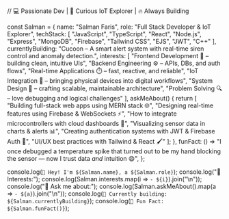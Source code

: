 // 💻 Passionate Dev | 📡 Curious IoT Explorer | 🔥 Always Building

const Salman = {
  name: "Salman Faris",
  role: "Full Stack Developer & IoT Explorer",
  techStack: [
    "JavaScript", "TypeScript", "React", "Node.js", "Express",
    "MongoDB", "Firebase", "Tailwind CSS", "EJS", "JWT", "C++"
  ],
  currentlyBuilding: "Cucoon – A smart alert system with real-time siren control and anomaly detection.",
  interests: [
    "Frontend Development 🎨 – building clean, intuitive UIs",
    "Backend Engineering ⚙️ – APIs, DBs, and auth flows",
    "Real-time Applications ⏱️ – fast, reactive, and reliable",
    "IoT Integration 📡 – bringing physical devices into digital workflows",
    "System Design 🧠 – crafting scalable, maintainable architecture",
    "Problem Solving 🔍 – love debugging and logical challenges"
  ],
  askMeAbout() {
    return [
      "Building full-stack web apps using MERN stack 🌐",
      "Designing real-time features using Firebase & WebSockets ⚡",
      "How to integrate microcontrollers with cloud dashboards 📶",
      "Visualizing sensor data in charts & alerts 📊",
      "Creating authentication systems with JWT & Firebase Auth 🔐",
      "UI/UX best practices with Tailwind & React 🖌️"
    ];
  },
  funFact: () =>
    "I once debugged a temperature spike that turned out to be my hand blocking the sensor — now I trust data *and* intuition 😄",
};

console.log(`👋 Hey! I'm ${Salman.name}, a ${Salman.role}`);
console.log("🔎 Interests:");
console.log(Salman.interests.map(i => `- ${i}`).join("\n"));
console.log("💬 Ask me about:");
console.log(Salman.askMeAbout().map(a => `- ${a}`).join("\n"));
console.log(`🚧 Currently building: ${Salman.currentlyBuilding}`);
console.log(`🎉 Fun Fact: ${Salman.funFact()}`);

